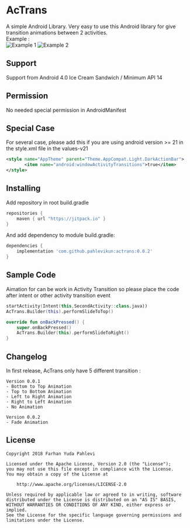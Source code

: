 # AcTrans
A simple Android Library. Very easy to use this Android library for give transition animations between 2 activities. 
<br>Example :
<br>![Example 1](https://raw.githubusercontent.com/pahlevikun/AcTrans/master/example02.gif "Example 1") ![Example 2](https://raw.githubusercontent.com/pahlevikun/AcTrans/master/example01.gif "Example 2")

## Support 
Support from Android 4.0 Ice Cream Sandwich / Minimum API 14

## Permission 
No needed special permission in AndroidManifest

## Special Case 
For several case, please add this if you are using android version >= 21 in the style.xml file in the values-v21
```xml
<style name="AppTheme" parent="Theme.AppCompat.Light.DarkActionBar">
       <item name="android:windowActivityTransitions">true</item>
</style>
```
## Installing 
Add repository in root build.gradle
```gradle
repositories {
    maven { url "https://jitpack.io" }
}
```
And add dependency to module build.gradle:
```gradle
dependencies {
    implementation 'com.github.pahlevikun:actrans:0.0.2'
}
```

## Sample Code 
Aimation for can be work in Activity Transition so please place the code after intent or other activity transition event
```kotlin
startActivity(Intent(this,SecondActivity::class.java))
AcTrans.Builder(this).performSlideToTop()
```
```kotlin
override fun onBackPressed() {
    super.onBackPressed()
    AcTrans.Builder(this).performSlideToRight()
}
```

## Changelog
In first release, AcTrans only have 5 different transition :
```
Version 0.0.1
- Bottom to Top Animation
- Top to Bottom Animation
- Left to Right Animation
- Right to Left Animation
- No Animation

Version 0.0.2
- Fade Animation
```

## License
```
Copyright 2018 Farhan Yuda Pahlevi

Licensed under the Apache License, Version 2.0 (the "License");
you may not use this file except in compliance with the License.
You may obtain a copy of the License at

    http://www.apache.org/licenses/LICENSE-2.0

Unless required by applicable law or agreed to in writing, software
distributed under the License is distributed on an "AS IS" BASIS,
WITHOUT WARRANTIES OR CONDITIONS OF ANY KIND, either express or implied.
See the License for the specific language governing permissions and
limitations under the License.
```
